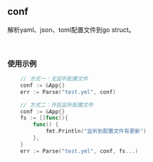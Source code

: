 ## conf

解析yaml、json、toml配置文件到go struct。

<br>

### 使用示例

```go
    // 方式一：无监听配置文件
	conf := &App{}
	err := Parse("test.yml", conf)

    // 方式二：开启监听配置文件
	conf := &App{}
	fs := []func(){
		func() {
			fmt.Println("监听到配置文件有更新")
		},
	}
	err := Parse("test.yml", conf, fs...)
```
